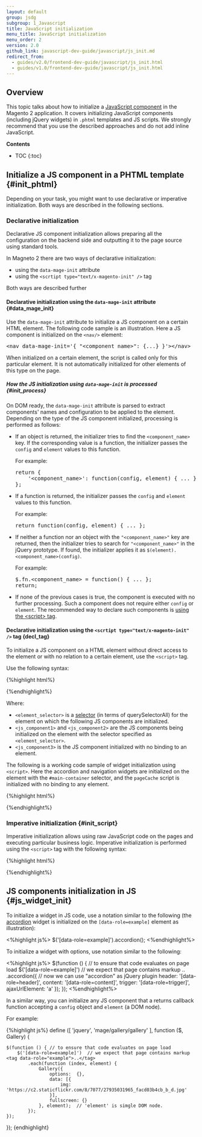 ```yaml
---
layout: default
group: jsdg
subgroup: 1_Javascript
title: JavaScript initialization
menu_title: JavaScript initialization
menu_order: 2
version: 2.0
github_link: javascript-dev-guide/javascript/js_init.md
redirect_from:
  - guides/v2.0/frontend-dev-guide/javascript/js_init.html
  - guides/v1.0/frontend-dev-guide/javascript/js_init.html
---
```


<h2 id="js_init_overview">Overview</h2>

This topic talks about how to initialize a [JavaScript component]({{site.gdeurl}}javascript-dev-guide/bk-javascript-dev-guide.html#js_terms) in the Magento 2 application. 
It covers initializing JavaScript components (including jQuery widgets) in `.phtml` templates and JS scripts. We strongly recommend that you use the described approaches and do not add inline JavaScript.


**Contents**

* TOC
{:toc}

## Initialize a JS component in a PHTML template {#init_phtml}
Depending on your task, you might want to use declarative or imperative initialization. Both ways are described in the following sections.


### Declarative initialization

Declarative JS component initialization allows preparing all the configuration on the backend side and outputting it to the page source using standard tools. 

In Magneto 2 there are two ways of declarative initialization:

 - using the `data-mage-init` attribute
 - using the `<scrtipt type="text/x-magento-init" />` tag

Both ways are described further

#### Declarative initialization using the `data-mage-init` attribute {#data_mage_init}

Use the <code>data-mage-init</code> attribute to initialize a JS component on a certain HTML element. The following code sample is an illustration. Here a JS component is initialized on the `<nav/>` element:
<pre>
&lt;nav data-mage-init='{ &quot;&lt;component_name&gt;&quot;: {...} }'&gt;&lt;/nav&gt;
</pre>

When initialized on a certain element, the script is called only for this particular element. It is not automatically initialized for other elements of this type on the page. 

##### How the JS initialization using `data-mage-init` is processed {#init_process}

On DOM ready, the `data-mage-init` attribute is parsed to extract components' names and configuration to be applied to the element. 
Depending on the type of the JS component initialized, processing is performed as follows:
<ul>

<li>If an object is returned, the initializer tries to find the <code>&lt;component_name&gt;</code> key. If the corresponding value is a function, the initializer passes the <code>config</code> and <code>element</code> values to this function.

For example:
<pre>
return {
    '&lt;component_name&gt;': function(config, element) { ... }
};
</pre>
</li>
<li>If a function is returned, the initializer passes the <code>config</code> and <code>element</code> values to this function. 

For example:

<pre>
return function(config, element) { ... };
</pre>

</li>
<li>If neither a function nor an object with the <code>"&lt;component_name&gt;"</code> key are returned, then the initializer tries to search for <code>"&lt;component_name&gt;"</code> in the jQuery prototype. If found, the initializer applies it as <code>$(element).&lt;component_name&gt;(config)</code>. 

For example:
<pre>
$.fn.&lt;component_name&gt; = function() { ... };
return;
</pre>
</li>

<li>If none of the previous cases is true, the component is executed with no further processing. 
Such a component does not require either <code>config</code> or <code>element</code>. The recommended way to declare such components is <a href="#init_script">using the &lt;script&gt; tag</a>.</li>
</ul>

#### Declarative initialization using the `<scrtipt type="text/x-magento-init" />` tag {decl_tag}

To initialize a JS component on a HTML element without direct access to the element or with no relation to a certain element, use the `<script>` tag. 

Use the following syntax:

{%highlight html%}
<script type="text/x-magento-init">
{
    // components initialized on the element defined by selector
	"<element_selector>": {
		"<js_component1>": ...,
		"<js_component2>": ...
    },
    // components initialized without binding to an element
    "*": {
        "<js_component3>": ...
    }
}
</script>
{%endhighlight%}

Where:
<ul>
<li><code>&lt;element_selector&gt;</code> is a <a href="https://api.jquery.com/category/selectors/">selector</a> (in terms of querySelectorAll) for the element on which the following JS components are initialized.</li>
<li><code>&lt;js_component1&gt;</code> and <code>&lt;js_component2&gt;</code> are the JS components being initialized on the element with the selector specified as <code>&lt;element_selector&gt;</code>.</li>
<li><code>&lt;js_component3&gt;</code> is the JS component initialized with no binding to an element.</li> 
</ul>

The following is a working code sample of widget initialization using `<script>`. Here the accordion and navigation widgets are initialized on the element with the `#main-container` selector, and the `pageCache` script is initialized with no binding to any element.

{%highlight html%}
<script type="text/x-magento-init">
{
    "#main-container": {
        "navigation": <?php echo $block->getNavigationConfig(); ?>,
        "accordion": <?php echo $block->getNavigationAccordionConfig(); ?>
    },
    "*": {
        "pageCache": <?php echo $block->getPageCacheConfig(); ?>
    }
}
</script>
{%endhighlight%}

### Imperative initialization {#init_script}

Imperative initialization allows using raw JavaScript code on the pages and executing particular business logic. Imperative initialization is performed using the `<script>` tag with the following syntax:

{%highlight html%}
<script>
require([
    'jquery',
    'accordion'  // an alias for "mage/accordion"
], function ($) {
    $(function () { // to ensure that code evaluates on page load
        $('[data-role=example]')  // we expect that page contains markup <tag data-role="example">..</tag>
            .accordion({ // now we can use "accordion" as jQuery plugin
                header:  '[data-role=header]',
                content: '[data-role=content]',
                trigger: '[data-role=trigger]',
                ajaxUrlElement: "a"
            });
    });
});
</script>
{%endhighlight%}


## JS components initialization in JS {#js_widget_init}

To initialize a widget in JS code, use a notation similar to the following (the <a href="{{site.gdeurl}}frontend-dev-guide/javascript/widget_accordion.html" target="_blank">accordion</a> widget is initialized on the `[data-role=example]` element as illustration):

<%highlight js%>
$('[data-role=example]').accordion();
<%endhighlight%>

To initialize a widget with options, use notation similar to the following:

<%highlight js%>
$(function () { // to ensure that code evaluates on page load
    $('[data-role=example]')  // we expect that page contains markup <tag data-role="example">..</tag>
        .accordion({ // now we can use "accordion" as jQuery plugin
            header:  '[data-role=header]',
	    content: '[data-role=content]',
	    trigger: '[data-role=trigger]',
            ajaxUrlElement: 'a'
        });
});
<%endhighlight%>

In a similar way, you can initialize any  JS component that a returns callback function accepting a `config` object and `element` (a DOM node).

For example:

{%highlight js%}
define ([
    'jquery',
    'mage/gallery/gallery'
], function ($, Gallery) {

    $(function () { // to ensure that code evaluates on page load
        $('[data-role=example]')  // we expect that page contains markup <tag data-role="example">..</tag>
            .each(function (index, element) {
                Gallery({
                    options:  {},
                    data: [{
                        img: 'https://c2.staticflickr.com/8/7077/27935031965_facd03b4cb_b_d.jpg'
                    }],
                    fullscreen: {}
                }, element);  // 'element' is simgle DOM node. 
            });
    });
});
{endhighlight}

